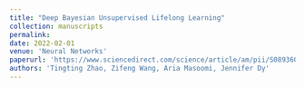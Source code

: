 ```yaml
---
title: "Deep Bayesian Unsupervised Lifelong Learning"
collection: manuscripts
permalink: 
date: 2022-02-01
venue: 'Neural Networks'
paperurl: 'https://www.sciencedirect.com/science/article/am/pii/S089360802200034X'
authors: 'Tingting Zhao, Zifeng Wang, Aria Masoomi, Jennifer Dy'
---
```


